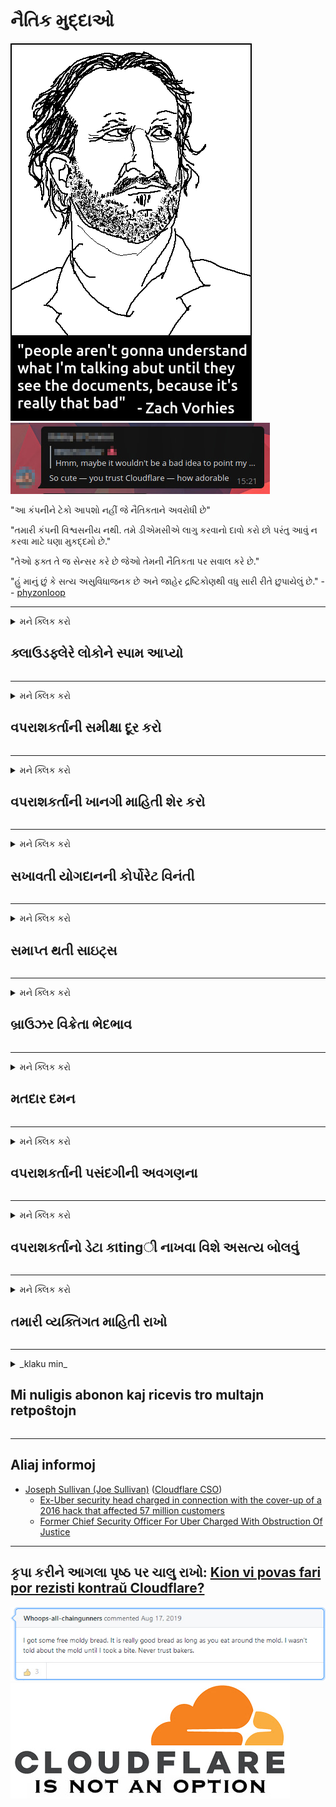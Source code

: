 # નૈતિક મુદ્દાઓ

![](../image/itsreallythatbad.jpg)
![](../image/telegram/c81238387627b4bfd3dcd60f56d41626.jpg)

"આ કંપનીને ટેકો આપશો નહીં જે નૈતિકતાને અવરોધી છે"

"તમારી કંપની વિશ્વસનીય નથી. તમે ડીએમસીએ લાગુ કરવાનો દાવો કરો છો પરંતુ આવું ન કરવા માટે ઘણા મુકદ્દમો છે."

"તેઓ ફક્ત તે જ સેન્સર કરે છે જેઓ તેમની નૈતિકતા પર સવાલ કરે છે."

"હું માનું છું કે સત્ય અસુવિધાજનક છે અને જાહેર દ્રષ્ટિકોણથી વધુ સારી રીતે છુપાયેલું છે."  -- [phyzonloop](https://twitter.com/phyzonloop)


---


<details>
<summary>મને ક્લિક કરો

## ક્લાઉડફ્લેરે લોકોને સ્પામ આપ્યો
</summary>


ક્લાઉડફ્લેર નોન-ક્લાઉડફ્લેર વપરાશકર્તાઓને સ્પામ ઇમેઇલ્સ મોકલી રહ્યું છે.

- ફક્ત પસંદ કરેલા સબ્સ્ક્રાઇબર્સને જ ઇમેઇલ્સ મોકલો
- જ્યારે વપરાશકર્તા "રોકો" કહે છે, ત્યારે ઇમેઇલ મોકલવાનું બંધ કરો

તે સરળ છે. પરંતુ ક્લાઉડફ્લેરે ધ્યાન આપતા નથી.
ક્લાઉડફ્લેરે કહ્યું કે તેમની સેવાનો ઉપયોગ કરવાથી તમામ સ્પામર્સ અથવા હુમલાખોરો અટકી શકે છે.
ક્લાઉડફ્લેરેને સક્રિય કર્યા વગર આપણે કેવી રીતે ક્લાઉડફ્લેર રોકી શકીએ?


| 🖼 | 🖼 |
| --- | --- |
| ![](../image/cfspam01.jpg) | ![](../image/cfspam03.jpg) |
| ![](../image/cfspam02.jpg) | ![](../image/cfspambrittany.jpg)<br>![](../image/cfspamtwtr.jpg) |

</details>

---

<details>
<summary>મને ક્લિક કરો

## વપરાશકર્તાની સમીક્ષા દૂર કરો
</summary>


ક્લાઉડફ્લેર સેન્સર નકારાત્મક સમીક્ષાઓ.
જો તમે ટ્વિટર પર ક્લાઉડફ્લેર વિરોધી લખાણ પોસ્ટ કરો છો, તો તમને "ના, તે નથી" સંદેશ સાથે ક્લાઉડફ્લેર કર્મચારીનો જવાબ મેળવવાની તક મળશે.
જો તમે કોઈપણ સમીક્ષા સાઇટ પર નકારાત્મક સમીક્ષા પોસ્ટ કરો છો, તો તેઓ તેને સેન્સર કરવાનો પ્રયાસ કરશે.


| 🖼 | 🖼 |
| --- | --- |
| ![](../image/cfcenrev_01.jpg)<br>![](../image/cfcenrev_02.jpg) | ![](../image/cfcenrev_03.jpg) |

</details>

---

<details>
<summary>મને ક્લિક કરો

## વપરાશકર્તાની ખાનગી માહિતી શેર કરો
</summary>


ક્લાઉડફ્લેરે મોટી પજવણીની સમસ્યા છે.
ક્લાઉડફ્લેરે હોસ્ટ કરેલી સાઇટ્સ વિશે ફરિયાદ કરનારાઓની વ્યક્તિગત માહિતી શેર કરે છે.
તેઓ તમને ક્યારેક તમારો સાચો આઈડી પ્રદાન કરવા કહે છે.
જો તમે પરેશાન, હુમલો કરનાર, સ્વેટ અથવા મારવા માંગતા નથી, તો તમે ક્લાઉડફ્લાયર્ડ વેબસાઇટ્સથી વધુ સારી રીતે દૂર રહેશો.


| 🖼 | 🖼 |
| --- | --- |
| ![](../image/cfdox_what.jpg) | ![](../image/cfdox_swat.jpg) |
| ![](../image/cfdox_kill.jpg) | ![](../image/cfdox_threat.jpg) |
| ![](../image/cfdox_dox.jpg) | ![](../image/cfdox_ex1.jpg) |
| ![](../image/cfabuseform.jpg) | ![](../image/cfdox_ex2.jpg) |

</details>

---

<details>
<summary>મને ક્લિક કરો

## સખાવતી યોગદાનની કોર્પોરેટ વિનંતી
</summary>


ક્લાઉડફ્લેર સખાવતી ફાળો માટે પૂછે છે.
તે ખૂબ જ ભયાનક છે કે એક અમેરિકન કોર્પોરેશન નફાકારક સંગઠનોની સાથે સખાવત માંગશે જેની પાસે સારા કારણો છે.
જો તમને લોકોને અવરોધિત કરવું અથવા અન્ય લોકોનો સમય બગાડવો ગમે છે, તો તમે ક્લાઉડફ્લેર કર્મચારીઓ માટે કેટલાક પિઝા મંગાવી શકો છો.


![](../image/cfdonate.jpg)

</details>

---

<details>
<summary>મને ક્લિક કરો

## સમાપ્ત થતી સાઇટ્સ
</summary>


જો તમારી સાઇટ અચાનક નીચે આવી જાય તો તમે શું કરશો?
એવા અહેવાલો છે કે ક્લાઉડફ્લેર કોઈ ચેતવણી વિના, ચુપચાપ વપરાશકર્તાની ગોઠવણીને કા serviceી નાખી રહ્યું છે અથવા સેવા બંધ કરી રહ્યું છે.
અમે તમને વધુ સારી પ્રદાતા શોધવા સૂચવીએ છીએ.

![](../image/cftmnt.jpg)

</details>

---

<details>
<summary>મને ક્લિક કરો

## બ્રાઉઝર વિક્રેતા ભેદભાવ
</summary>


ટોર ઉપર ન Torન-ટોર-બ્રાઉઝરના વપરાશકર્તાઓને પ્રતિકૂળ સારવાર આપતી વખતે ક્લાઉડફ્લેરે ફાયરફોક્સનો ઉપયોગ કરનારાઓને પસંદગીની સારવાર આપે છે.
ટોર વપરાશકર્તાઓ કે જેઓ મફત-મુક્ત જાવાસ્ક્રિપ્ટ ચલાવવાનો યોગ્ય રીતે ઇનકાર કરે છે તે પણ પ્રતિકૂળ સારવાર મેળવે છે.
આ ineક્સેસ અસમાનતા એ નેટવર્ક તટસ્થતા દુરુપયોગ અને શક્તિનો દુરુપયોગ છે.

![](../image/browdifftbcx.gif)

- ડાબું: ટોર બ્રાઉઝર, જમણું: ક્રોમ. સમાન આઇપી સરનામું.

![](../image/browserdiff.jpg)

- ડાબું: ટોર બ્રાઉઝર જાવાસ્ક્રિપ્ટ અક્ષમ કર્યું, કૂકી સક્ષમ
- અધિકાર: ક્રોમ જાવાસ્ક્રિપ્ટ સક્ષમ, કૂકી અક્ષમ

![](../image/cfsiryoublocked.jpg)

- ટોર (ક્લાર્નેટ આઇપી) વિના ક્યુટબ્રોઝર (નાના બ્રાઉઝર)

| ***બ્રાઉઝર*** | ***એક્સેસ ટ્રીટમેન્ટ*** |
| --- | --- |
| Tor Browser (જાવાસ્ક્રિપ્ટ સક્ષમ) | પ્રવેશ પરવાનગી |
| Firefox (જાવાસ્ક્રિપ્ટ સક્ષમ) | degક્સેસ બગડી |
| Chromium (જાવાસ્ક્રિપ્ટ સક્ષમ) | degક્સેસ બગડી |
| Chromium or Firefox (જાવાસ્ક્રિપ્ટ અક્ષમ) | પરવાનગી અસ્વીકાર |
| Chromium or Firefox (કૂકી અક્ષમ) | પરવાનગી અસ્વીકાર |
| QuteBrowser | પરવાનગી અસ્વીકાર |
| lynx | પરવાનગી અસ્વીકાર |
| w3m | પરવાનગી અસ્વીકાર |
| wget | પરવાનગી અસ્વીકાર |


સરળ પડકારને હલ કરવા માટે Audioડિઓ બટનનો ઉપયોગ શા માટે નથી?

હા, ત્યાં એક audioડિઓ બટન છે, પરંતુ તે હંમેશા ટોર પર કામ કરતું નથી.
જ્યારે તમે આ સંદેશ ક્લિક કરશો ત્યારે તમને મળશે:

```
પછીથી ફરી પ્રયાસ કરો
તમારું કમ્પ્યુટર અથવા નેટવર્ક સ્વચાલિત ક્વેરીઝ મોકલી શકે છે.
અમારા વપરાશકર્તાઓને સુરક્ષિત કરવા માટે, અમે હમણાં તમારી વિનંતી પર પ્રક્રિયા કરી શકતા નથી.
વધુ વિગતો માટે અમારા સહાય પૃષ્ઠની મુલાકાત લો
```

</details>

---

<details>
<summary>મને ક્લિક કરો

## મતદાર દમન
</summary>


યુ.એસ. રાજ્યોના મતદારો તેમના નિવાસ સ્થાને રાજ્ય સચિવની વેબસાઇટ દ્વારા આખરે મત આપવા માટે નોંધણી કરાવે છે.
રિપબ્લિકન નિયંત્રિત રાજ્ય સચિવ કચેરીઓ ક્લાઉડફ્લેર દ્વારા રાજ્ય સચિવની વેબસાઇટની નજીકના દ્વારા મતદારોના દમનમાં વ્યસ્ત છે.
ટોર વપરાશકર્તાઓ સાથે ક્લાઉડફ્લેરની પ્રતિકૂળ વર્તન, દેખરેખના કેન્દ્રિત વૈશ્વિક બિંદુ તરીકે તેની એમઆઇટીએમ સ્થિતિ, અને તેની હાનિકારક ભૂમિકા એકંદરે સંભવિત મતદારોને નોંધણી કરવામાં અનિચ્છા બનાવે છે.
ખાસ કરીને ઉદારવાદીઓ ગોપનીયતા સ્વીકારે છે.
મતદાર નોંધણી ફોર્મ્સ મતદારની રાજકીય ઝુકાવ, વ્યક્તિગત શારીરિક સરનામું, સામાજિક સુરક્ષા નંબર અને જન્મ તારીખ વિશે સંવેદનશીલ માહિતી એકત્રિત કરે છે.
મોટાભાગનાં રાજ્યો ફક્ત તે માહિતીને સાર્વજનિક રૂપે ઉપલબ્ધ બનાવે છે, પરંતુ જ્યારે કોઈ મત આપવા માટે નોંધણી કરાવે છે ત્યારે ક્લાઉડફ્લેરે તે બધી માહિતી જુએ છે.

નોંધ લો કે કાગળ નોંધણી ક્લાઉડફ્લેરને અવરોધે નહીં કારણ કે રાજ્ય ડેટા એન્ટ્રી સ્ટાફ કામદારોના સેક્રેટરી સંભવત ડેટા દાખલ કરવા માટે ક્લાઉડફ્લેર વેબસાઇટનો ઉપયોગ કરશે.

| 🖼 | 🖼 |
| --- | --- |
| ![](../image/cfvotm_01.jpg) | ![](../image/cfvotm_02.jpg) |

- મતો ભેગા કરવા અને પગલાં લેવા ચેન્ના.ઓર્જીંગ એક પ્રખ્યાત વેબસાઇટ છે.
“દરેક જગ્યાએ લોકો ઝુંબેશ શરૂ કરી રહ્યા છે, સમર્થકોને એકઠા કરી રહ્યા છે, અને સોલ્યુશન્સ ચલાવવા નિર્ણય લેનારાઓ સાથે કામ કરશે.”
કમનસીબે, ક્લાઉડફ્લેરના આક્રમક ફિલ્ટરને કારણે ઘણા લોકો બદલાવ.org જોઈ શકતા નથી.
તેમને પિટિશન પર હસ્તાક્ષર કરવામાં અવરોધિત કરવામાં આવી રહ્યા છે, આમ તેમને લોકશાહી પ્રક્રિયાથી બાકાત રાખ્યા છે.
અન્ય નોન-ક્લાઉડફ્લેર્ડ પ્લેટફોર્મ જેમ કે ઓપન પિટિશનનો ઉપયોગ સમસ્યાને દૂર કરવામાં મદદ કરે છે.

| 🖼 | 🖼 |
| --- | --- |
| ![](../image/changeorgasn.jpg) | ![](../image/changeorgtor.jpg) |

- ક્લાઉડફ્લેરનો "એથેનિયન પ્રોજેક્ટ" રાજ્ય અને સ્થાનિક ચૂંટણી વેબસાઇટને મફત એન્ટરપ્રાઇઝ-સ્તરનું રક્ષણ પ્રદાન કરે છે.
તેઓએ કહ્યું કે "તેમના ઘટક ચૂંટણીની માહિતી અને મતદાર નોંધણી accessક્સેસ કરી શકે છે" પરંતુ આ ખોટું છે કારણ કે ઘણા લોકો ફક્ત સાઇટને બ્રાઉઝ કરી શકતા નથી.

</details>

---

<details>
<summary>મને ક્લિક કરો

## વપરાશકર્તાની પસંદગીની અવગણના
</summary>


જો તમે કોઈ વસ્તુ નાપસંદ કરો છો, તો તમે અપેક્ષા કરો છો કે તમને તેના વિશે કોઈ ઇમેઇલ પ્રાપ્ત થશે નહીં.
ક્લાઉડફ્લેરે ગ્રાહકની સંમતિ વિના વપરાશકર્તાની પસંદગીને અવગણો અને તૃતીય-પક્ષ કોર્પોરેશનો સાથે ડેટા શેર કરો.
જો તમે તેમની મફત યોજનાનો ઉપયોગ કરી રહ્યાં છો, તો તેઓ તમને માસિક સબ્સ્ક્રિપ્શન ખરીદવાનું પૂછતાં ઇમેઇલ મોકલે છે.

![](../image/cfviopl_tp.jpg)

</details>

---

<details>
<summary>મને ક્લિક કરો

## વપરાશકર્તાનો ડેટા કાtingી નાખવા વિશે અસત્ય બોલવું
</summary>


આ પૂર્વ-ક્લાઉડફ્લેર ગ્રાહકના બ્લોગ મુજબ, ક્લાઉડફ્લેર એકાઉન્ટ્સ કાtingી નાખવા વિશે ખોટું બોલે છે.
આજકાલ, ઘણી કંપનીઓ તમારા એકાઉન્ટને બંધ કર્યા પછી અથવા દૂર કર્યા પછી તમારો ડેટા રાખે છે.
મોટાભાગની સારી કંપનીઓ તેમની ગોપનીયતા નીતિમાં તેના વિશે ઉલ્લેખ કરે છે.
ક્લાઉડફ્લેર? ના.

```
2019-08-05 ક્લાઉડફ્લેરે મને પુષ્ટિ મોકલી કે તેઓ મારું એકાઉન્ટ કા removedી નાખશે.
2019-10-02 મને ક્લાઉડફ્લેરેથી એક ઇમેઇલ મળ્યો "કારણ કે હું ગ્રાહક છું"
```

ક્લાઉડફ્લેયરને "દૂર કરો" શબ્દ વિશે ખબર નહોતી.
જો તે ખરેખર દૂર કરવામાં આવે છે, તો આ ભૂતપૂર્વ ગ્રાહકને ઇમેઇલ કેમ મળ્યો?
તેમણે એમ પણ જણાવ્યું હતું કે ક્લાઉડફ્લેરની ગોપનીયતા નીતિમાં તેનો ઉલ્લેખ નથી.

```
તેમની નવી ગોપનીયતા નીતિ એક વર્ષ સુધી ડેટા જાળવવાનો કોઈ ઉલ્લેખ કરતી નથી.
```

![](../image/cfviopl_notdel.jpg)

જો ક્લાઉડફ્લેરે તેમની ગોપનીયતા નીતિ LIE છે તો તમે કેવી રીતે વિશ્વાસ કરી શકો છો?

</details>

---

<details>
<summary>મને ક્લિક કરો

## તમારી વ્યક્તિગત માહિતી રાખો
</summary>


ક્લાઉડફ્લેર એકાઉન્ટ કાtingી નાખવું એ સખત સ્તર છે.

```
"એકાઉન્ટ" કેટેગરીનો ઉપયોગ કરીને સપોર્ટ ટિકિટ સબમિટ કરો,
અને સંદેશ બોડીમાં એકાઉન્ટ ડિલીટ કરવાની વિનંતી કરો.
કા deleી નાખવાની વિનંતી કરતાં પહેલાં તમારી પાસે તમારા એકાઉન્ટ સાથે કોઈ ડોમેન્સ અથવા ક્રેડિટ કાર્ડ્સ જોડાયેલા હોવા જોઈએ નહીં.
```

તમને આ પુષ્ટિ ઇમેઇલ પ્રાપ્ત થશે.

![](../image/cf_deleteandkeep.jpg)

"અમે તમારી કા deleી નાખવાની વિનંતી પર પ્રક્રિયા કરવાનું શરૂ કર્યું છે" પરંતુ "અમે તમારી વ્યક્તિગત માહિતી સંગ્રહિત કરીશું".

તમે આ "વિશ્વાસ" કરી શકો છો?

</details>

---

<details>
<summary>_klaku min_

## Mi nuligis abonon kaj ricevis tro multajn retpoŝtojn
</summary>


La uzanto nuligis sian 'Cloudflare stream' abonon kaj li ricevas retpoŝtajn memorigilojn ĉiutage por rememorigi lin pri nuligita abono.
Ne estas malaprobita butono. Kiel vi ĉesas ĉi tiun frenezon?

![](../image/barrageemailcancelsubscription.jpg)

Cloudflare diris al ĉi tiu uzanto kontakti subtenteamo kaj peti ĉiujn viajn enhavojn forigi.

- [t](https://web.archive.org/web/20210412165334/https://twitter.com/JohnHaldson/status/1381651569247088650)

</details>

---

## Aliaj informoj

- [Joseph Sullivan (Joe Sullivan)](../cloudflare_inc/cloudflare_members.md) ([Cloudflare CSO](https://twitter.com/eastdakota/status/1296522269313785862))
  - [Ex-Uber security head charged in connection with the cover-up of a 2016 hack that affected 57 million customers](https://www.businessinsider.com/uber-data-hack-security-head-joe-sullivan-charged-cover-up-2020-8)
  - [Former Chief Security Officer For Uber Charged With Obstruction Of Justice](https://www.justice.gov/usao-ndca/pr/former-chief-security-officer-uber-charged-obstruction-justice)


---

## કૃપા કરીને આગલા પૃષ્ઠ પર ચાલુ રાખો:   [Kion vi povas fari por rezisti kontraŭ Cloudflare?](gu.action.md)

![](../image/freemoldybread.jpg)
![](../image/cfisnotanoption.jpg)
